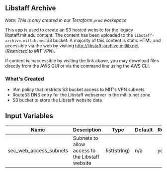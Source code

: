 ## Libstaff Archive

*Note: This is only created in our Terraform `prod` workspace*

This app is used to create an S3 hosted website for the legacy libstaff.mit.edu content. The content has been uploaded to the `libstaff-archive.mitlib.net` S3 bucket. A majority of this content is static HTML and accessible via the web by visiting http://libstaff-archive.mitlib.net (*Restricted to MIT VPN*).

If content is inaccessible by visiting the link above, you may download files directly from the AWS GUI or via the command line using the AWS CLI.

### What's Created
* IAm policy that restricts S3 bucket access to MIT's VPN subnets
* Route53 DNS entry for the Libstaff webserver in the mitlib.net zone
* S3 bucket to store the Libstaff website data

## Input Variables
| Name | Description | Type | Default | Required |
|------|-------------|------|---------|----------|
| sec\_web\_access\_subnets | Subnets to allow access to the Libstaff website | list(string) | n/a | yes |

